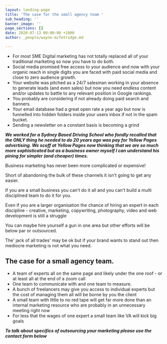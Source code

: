 ```yaml
---
layout: landing-page
title: 'The case for the small agency team '
sub_heading: ''
banner_image: ''
page_sections: []
date: 2020-07-13 00:00:00 +1000
author: _people/wayne-mcfetridge.md

---
```

* For most SME Digital marketing has not totally replaced all of your traditional marketing so now you have to do both.
* Social media promised free access to your audience and now with your organic reach in single digits you are faced with paid social media and close to zero audience growth.
* Your website was pitched as a 24/7 salesman working in your absence to generate leads (and even sales) but now you need endless content and/or updates to battle to any relevant position in Google rankings.
* You probably are considering if not already doing paid search and banners.
* Your email database had a great open rate a year ago but now is funnelled into hidden folders inside your users inbox if not in the spam bucket.
* Sending a newsletter on a constant basis is becoming a grind

**_We worked for a Sydney Based Driving School who fondly recalled that the ONLY thing he needed to do 20 years ago was pay for  Yellow Pages advertising. We scoff at Yellow Pages now thinking that we are so much more sophisticated but as a business owner myself I can understand his pining for simpler (and cheaper) times._**

Business marketing has never been more complicated or expensive!

Short of abandoning the bulk of these channels it isn't going to get any easier.

If you are a small business you can't do it all and you can't build a multi disciplined team to do it for you.

Even if you are a larger organisation the chance of hiring an expert in each discipline - creative, marketing, copywriting, photography, video and web development is still a struggle

You can maybe hire yourself a gun in one area but other efforts will be below par or outsourced.

The' jack of all trades' may be ok but if your brand wants to stand out then mediocre marketing is not what you need.

## The case for a small agency team.

* A team of experts all on the same page and likely under the one roof - or at least all at the end of a zoom call
* One team to communicate with and one team to measure.
* A bunch of freelancers may give you access to individual experts but the cost of managing them all will be borne by you the client
* A small team with little to no red tape will get far more done than an internal marketing resource who are probably in an unnecessary meeting right now
* For less that the wages of one expert a small team like VA will kick big goals

**_To talk about specifics of outsourcing your marketing please use the contact form below_**